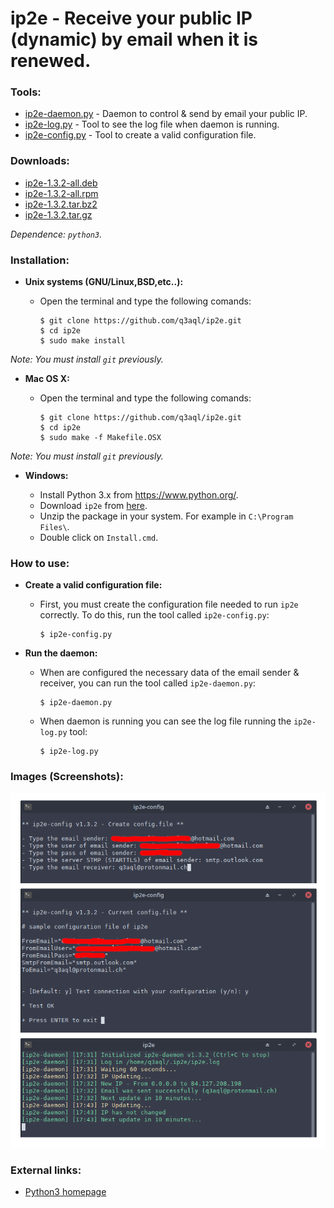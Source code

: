 ip2e - Receive your public IP (dynamic) by email when it is renewed.
====================================================================

### Tools:
  
  * [ip2e-daemon.py](https://github.com/q3aql/ip2e/blob/master/src/ip2e-daemon.py) - Daemon to control & send by email your public IP.
  * [ip2e-log.py](https://github.com/q3aql/ip2e/blob/master/src/ip2e-log.py) - Tool to see the log file when daemon is running. 
  * [ip2e-config.py](https://github.com/q3aql/ip2e/blob/master/src/ip2e-config.py) - Tool to create a valid configuration file.
    
### Downloads:

  * [ip2e-1.3.2-all.deb](https://github.com/q3aql/ip2e/releases/download/v1.3.2/ip2e-1.3.2-all.deb)
  * [ip2e-1.3.2-all.rpm](https://github.com/q3aql/ip2e/releases/download/v1.3.2/ip2e-1.3.2-all.rpm)
  * [ip2e-1.3.2.tar.bz2](https://github.com/q3aql/ip2e/releases/download/v1.3.2/ip2e-1.3.2.tar.bz2)
  * [ip2e-1.3.2.tar.gz](https://github.com/q3aql/ip2e/releases/download/v1.3.2/ip2e-1.3.2.tar.gz)

_Dependence: `python3`._

### Installation:

  * **Unix systems (GNU/Linux,BSD,etc..):**
  
    * Open the terminal and type the following comands:
    
      ```shell
      $ git clone https://github.com/q3aql/ip2e.git
      $ cd ip2e
      $ sudo make install
      ````

_Note: You must install `git` previously._

  * **Mac OS X:**
  
    * Open the terminal and type the following comands:
    
      ```shell
      $ git clone https://github.com/q3aql/ip2e.git
      $ cd ip2e
      $ sudo make -f Makefile.OSX
      ````
     
_Note: You must install `git` previously._
     
  * **Windows:**
 
    * Install Python 3.x from https://www.python.org/.
    * Download `ip2e` from [here](https://github.com/q3aql/ip2e/archive/master.zip).
    * Unzip the package in your system. For example in `C:\Program Files\`.
    * Double click on `Install.cmd`.
      
### How to use:

  * **Create a valid configuration file:**
  
    * First, you must create the configuration file needed to run `ip2e` correctly. 
      To do this, run the tool called `ip2e-config.py`:

      ```shell
      $ ip2e-config.py
      ````
     
  * **Run the daemon:**
  
    * When are configured the necessary data of the email sender & receiver, you can 
      run the tool called `ip2e-daemon.py`:
    
      ```shell
      $ ip2e-daemon.py
      ````
      
    * When daemon is running you can see the log file running the `ip2e-log.py` tool:
    
      ```shell
      $ ip2e-log.py
      ````
      
### Images (Screenshots):

<img src="https://raw.githubusercontent.com/q3aql/ip2e/master/img/ip2e-command.png" width="700" />

### External links:

  * [Python3 homepage](https://www.python.org/downloads/)
